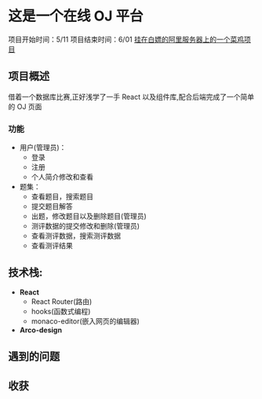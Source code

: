 # 这是一个在线 OJ 平台

项目开始时间：5/11
项目结束时间：6/01
[挂在白嫖的阿里服务器上的一个菜鸡项目](http://47.108.221.20/)

## 项目概述

借着一个数据库比赛,正好浅学了一手 React 以及组件库,配合后端完成了一个简单的 OJ 页面

### 功能

- 用户(管理员)：
  - 登录
  - 注册
  - 个人简介修改和查看
- 题集：
  - 查看题目，搜索题目
  - 提交题目解答
  - 出题，修改题目以及删除题目(管理员)
  - 测评数据的提交修改和删除(管理员)
  - 查看测评数据，搜索测评数据
  - 查看测评结果

## 技术栈:

- **React**
  - React Router(路由)
  - hooks(函数式编程)
  - monaco-editor(嵌入网页的编辑器)
- **Arco-design**

## 遇到的问题

## 收获
